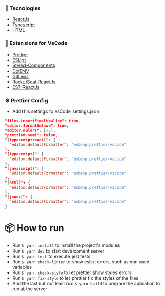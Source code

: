 ### 🚀 Tecnologies

- [ReactJs]
- [Typescript]
- HTML

[reactjs]: https://pt-br.reactjs.org/
[typescript]: https://www.typescriptlang.org/

### 🔧 Extensions for VsCode

- [Prettier]
- [ESLint]
- [Styled-Components]
- [DotENV]
- [GitLens]
- [RocketSeat-ReactJs]
- [ES7-ReactJs]

[prettier]: https://marketplace.visualstudio.com/items?itemName=esbenp.prettier-vscode
[eslint]: https://marketplace.visualstudio.com/items?itemName=dbaeumer.vscode-eslint
[styled-components]: https://marketplace.visualstudio.com/items?itemName=styled-components.vscode-styled-components
[dotenv]: https://marketplace.visualstudio.com/items?itemName=mikestead.dotenv
[gitlens]: https://marketplace.visualstudio.com/items?itemName=eamodio.gitlens
[rocketseat-reactjs]: https://marketplace.visualstudio.com/items?itemName=rocketseat.RocketseatReactJS
[es7-reactjs]: https://marketplace.visualstudio.com/items?itemName=dsznajder.es7-react-js-snippets

### ⚙️ Prettier Config

- Add this settings to VsCode settings.json

```json
"files.insertFinalNewline": true,
"editor.formatOnSave": true,
"editor.rulers": [75],
"prettier.semi": false,
"[typescriptreact]": {
  "editor.defaultFormatter": "esbenp.prettier-vscode"
},
"[typescript]": {
  "editor.defaultFormatter": "esbenp.prettier-vscode"
},
"[javascript]": {
  "editor.defaultFormatter": "esbenp.prettier-vscode"
},
"[html]": {
  "editor.defaultFormatter": "esbenp.prettier-vscode"
},
"[jsonc]": {
  "editor.defaultFormatter": "esbenp.prettier-vscode"
}
```

# 📦 How to run

- Run `$ yarn install` to install the project's modules
- Run `$ yarn dev` to start development server
- Run `$ yarn test` to execute jest tests
- Run `$ yarn check-linter` to show eslint errors, such as non used variables
- Run `$ yarn check-style` to let prettier show styles errors
- Run `$ yarn fix-style` to let prettier fix the styles of the files
- And the last but not least run `$ yarn build` to prepare the aplication to run at the server
